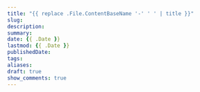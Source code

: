 ```yaml
---
title: "{{ replace .File.ContentBaseName '-' ' ' | title }}"
slug:
description:
summary:
date: {{ .Date }}
lastmod: {{ .Date }}
publishedDate:
tags:
aliases:
draft: true
show_comments: true
---
```


